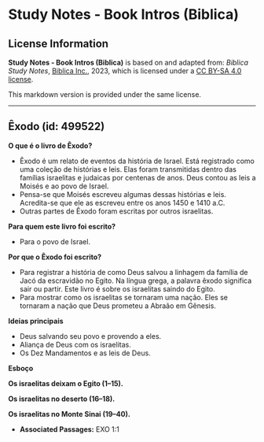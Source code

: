 # Study Notes - Book Intros (Biblica)

## License Information

**Study Notes - Book Intros (Biblica)** is based on and adapted from: _Biblica Study Notes_, [Biblica Inc.](https://www.biblica.com/), 2023, which is licensed under a [CC BY-SA 4.0 license](https://creativecommons.org/licenses/by-sa/4.0/legalcode.en).

This markdown version is provided under the same license.



--------------------------------

## Êxodo (id: 499522)

**O que é o livro de Êxodo?**

* Êxodo é um relato de eventos da história de Israel. Está registrado como uma coleção de histórias e leis. Elas foram transmitidas dentro das famílias israelitas e judaicas por centenas de anos. Deus contou as leis a Moisés e ao povo de Israel.
* Pensa\-se que Moisés escreveu algumas dessas histórias e leis. Acredita\-se que ele as escreveu entre os anos 1450 e 1410 a.C.
* Outras partes de Êxodo foram escritas por outros israelitas.

**Para quem este livro foi escrito?**

* Para o povo de Israel.

**Por que o Êxodo foi escrito?**

* Para registrar a história de como Deus salvou a linhagem da família de Jacó da escravidão no Egito. Na língua grega, a palavra êxodo significa sair ou partir. Este livro é sobre os israelitas saindo do Egito.
* Para mostrar como os israelitas se tornaram uma nação. Eles se tornaram a nação que Deus prometeu a Abraão em Gênesis.

**Ideias principais**

* Deus salvando seu povo e provendo a eles.
* Aliança de Deus com os israelitas.
* Os Dez Mandamentos e as leis de Deus.

**Esboço**

**Os israelitas deixam o Egito (1–15\).**

**Os israelitas no deserto (16–18\).**

**Os israelitas no Monte Sinai (19–40\).**

* **Associated Passages:** EXO 1:1

